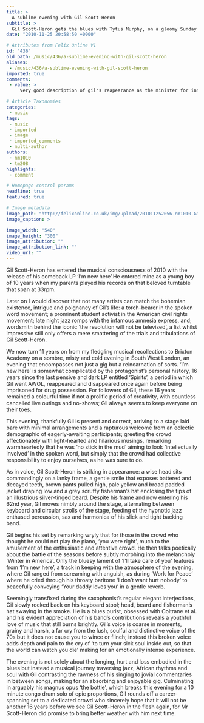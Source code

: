 ```yaml
---
title: >
  A sublime evening with Gil Scott-Heron
subtitle: >
  Gil Scott-Heron gets the blues with Tytus Murphy, on a gloomy Sunday in The Brixton Academy
date: "2010-11-25 20:58:50 +0000"

# Attributes from Felix Online V1
id: "436"
old_path: /music/436/a-sublime-evening-with-gil-scott-heron
aliases:
 - /music/436/a-sublime-evening-with-gil-scott-heron
imported: true
comments:
 - value: >
     Very good description of gil's reapearance as the minister for information,the set as stated by young mr murphy was very staid in comparison with a full band but none the less very proffessionally performed ,the procussion solo dragged on a bit in my mind but that's showbiz.Well must go,got to go and collect some coal..do..do..do.do.dooo d do do....,GIL SCOTT-HERON – 27/05/2011 <br> <br>Genuinely stunned and saddened by the news of the passing of Gil Scott-Heron. <br> <br>I saw him perform on many occasions at venues such as the JAZZ CAFE and, similar to Kevin and Margaret, I would play his back-catalogue through to the early hours of the morning. <br> <br>The most memorable set at for me was when Brian Jackson performed with him again at the JAZZ CAFE. <br> <br>I’ll certainly miss him being on this earth. <br> <br>A true artist, and what a legacy he has left! <br> <br>R.I.P. <br>,GIL SCOTT-HERON – 27/05/2011 <br> <br>Genuinely stunned and saddened by the news of the passing of Gil Scott-Heron. <br> <br>I saw him perform on many occasions at venues such

# Article Taxonomies
categories:
 - music
tags:
 - music
 - imported
 - image
 - imported_comments
 - multi-author
authors:
 - nm1010
 - tm208
highlights:
 - comment

# Homepage control params
headline: true
featured: true

# Image metadata
image_path: "http://felixonline.co.uk/img/upload/201011252056-nm1010-GillScot.jpg"
image_caption: >

image_width: "540"
image_height: "300"
image_attribution: ""
image_attribution_link: ""
video_url: ""
---
```


Gil Scott-Heron has entered the musical consciousness of 2010 with the release of his comeback LP ‘I’m new here’.He entered mine as a young boy of 10 years when my parents played his records on that beloved turntable that span at 33rpm.

Later on I would discover that not many artists can match the bohemian existence, intrigue and poignancy of Gil’s life: a torch-bearer in the spoken word movement; a prominent student activist in the American civil rights movement; late night jazz romps with the infamous amnesia express, and; wordsmith behind the iconic ‘the revolution will not be televised’, a list whilst impressive still only offers a mere smattering of the trials and tribulations of Gil Scott-Heron.

We now turn 11 years on from my fledgling musical recollections to Brixton Academy on a sombre, misty and cold evening in South West London, an evening that encompasses not just a gig but a reincarnation of sorts. ‘I’m new here’ is somewhat complicated by the protagonist’s personal history, 16 years since the last pensive and dark LP entitled ‘Spirits’, a period in which Gil went AWOL, reappeared and disappeared once again before being imprisoned for drug possession. For followers of Gil, these 16 years remained a colourful time if not a prolific period of creativity, with countless cancelled live outings and no-shows; Gil always seems to keep everyone on their toes.

This evening, thankfully Gil is present and correct, arriving to a stage laid bare with minimal arrangements and a rapturous welcome from an eclectic demographic of eagerly-awaiting participants; greeting the crowd affectionately with light-hearted and hilarious musings, remarking warmheartedly that he was ‘no stick in the mud’ aiming to look ‘intellectually involved’ in the spoken word, but simply that the crowd had collective responsibility to enjoy ourselves, as he was sure to do.

As in voice, Gil Scott-Heron is striking in appearance: a wise head sits commandingly on a lanky frame, a gentle smile that exposes battered and decayed teeth, brown pants pulled high, pale yellow and broad padded jacket draping low and a grey scruffy fisherman’s hat enclosing the tips of an illustrious silver-tinged beard. Despite his frame and now entering his 62nd year, Gil moves nimbly around the stage, alternating between keyboard and circular strolls of the stage, feeding of the hypnotic jazz enthused percussion, sax and harmonica of his slick and tight backing band.

Gil begins his set by remarking wryly that for those in the crowd who thought he could not play the piano, ‘you were right’, much to the amusement of the enthusiastic and attentive crowd. He then talks poetically about the battle of the seasons before subtly morphing into the melancholy ‘Winter in America’. Only the bluesy lament of ‘I’ll take care of you’ features from ‘I’m new here’, a track in keeping with the atmosphere of the evening, where Gil ranged from screaming with anguish, as during ‘Work for Peace’ where he cried through his throaty baritone ‘I don’t want hurt nobody’ to peacefully conveying ‘Your daddy loves you’ in a gentle reverb.

Seemingly transfixed during the saxophonist’s regular elegant interjections, Gil slowly rocked back on his keyboard stool; head, beard and fisherman’s hat swaying in the smoke. He is a blues purist, obsessed with Coltrane et al. and his evident appreciation of his band’s contributions reveals a youthful love of music that still burns brightly. Gil’s voice is coarse in moments, grainy and harsh, a far cry from the lush, soulful and distinctive voice of the 70s but it does not cause you to wince or flinch; instead this broken voice adds depth and pain to the cry of ‘to turn your sick soul inside out, so that the world can watch you die’ making for an emotionally intense experience.

The evening is not solely about the longing, hurt and loss embodied in the blues but instead a musical journey traversing jazz, African rhythms and soul with Gil contrasting the rawness of his singing to jovial commentaries in between songs, making for an absorbing and enjoyable gig. Culminating in arguably his magnus opus ‘the bottle’, which breaks this evening for a 10 minute congo drum solo of epic proportions, Gil rounds off a career-spanning set to a dedicated crowd who sincerely hope that it will not be another 16 years before we see Gil Scott-Heron in the flesh again, for Mr Scott-Heron did promise to bring better weather with him next time.
